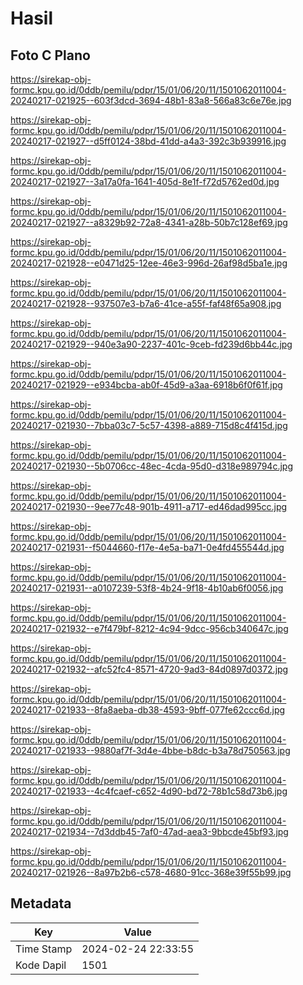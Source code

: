 # Hasil

## Foto C Plano

https://sirekap-obj-formc.kpu.go.id/0ddb/pemilu/pdpr/15/01/06/20/11/1501062011004-20240217-021925--603f3dcd-3694-48b1-83a8-566a83c6e76e.jpg

https://sirekap-obj-formc.kpu.go.id/0ddb/pemilu/pdpr/15/01/06/20/11/1501062011004-20240217-021927--d5ff0124-38bd-41dd-a4a3-392c3b939916.jpg

https://sirekap-obj-formc.kpu.go.id/0ddb/pemilu/pdpr/15/01/06/20/11/1501062011004-20240217-021927--3a17a0fa-1641-405d-8e1f-f72d5762ed0d.jpg

https://sirekap-obj-formc.kpu.go.id/0ddb/pemilu/pdpr/15/01/06/20/11/1501062011004-20240217-021927--a8329b92-72a8-4341-a28b-50b7c128ef69.jpg

https://sirekap-obj-formc.kpu.go.id/0ddb/pemilu/pdpr/15/01/06/20/11/1501062011004-20240217-021928--e0471d25-12ee-46e3-996d-26af98d5ba1e.jpg

https://sirekap-obj-formc.kpu.go.id/0ddb/pemilu/pdpr/15/01/06/20/11/1501062011004-20240217-021928--937507e3-b7a6-41ce-a55f-faf48f65a908.jpg

https://sirekap-obj-formc.kpu.go.id/0ddb/pemilu/pdpr/15/01/06/20/11/1501062011004-20240217-021929--940e3a90-2237-401c-9ceb-fd239d6bb44c.jpg

https://sirekap-obj-formc.kpu.go.id/0ddb/pemilu/pdpr/15/01/06/20/11/1501062011004-20240217-021929--e934bcba-ab0f-45d9-a3aa-6918b6f0f61f.jpg

https://sirekap-obj-formc.kpu.go.id/0ddb/pemilu/pdpr/15/01/06/20/11/1501062011004-20240217-021930--7bba03c7-5c57-4398-a889-715d8c4f415d.jpg

https://sirekap-obj-formc.kpu.go.id/0ddb/pemilu/pdpr/15/01/06/20/11/1501062011004-20240217-021930--5b0706cc-48ec-4cda-95d0-d318e989794c.jpg

https://sirekap-obj-formc.kpu.go.id/0ddb/pemilu/pdpr/15/01/06/20/11/1501062011004-20240217-021930--9ee77c48-901b-4911-a717-ed46dad995cc.jpg

https://sirekap-obj-formc.kpu.go.id/0ddb/pemilu/pdpr/15/01/06/20/11/1501062011004-20240217-021931--f5044660-f17e-4e5a-ba71-0e4fd455544d.jpg

https://sirekap-obj-formc.kpu.go.id/0ddb/pemilu/pdpr/15/01/06/20/11/1501062011004-20240217-021931--a0107239-53f8-4b24-9f18-4b10ab6f0056.jpg

https://sirekap-obj-formc.kpu.go.id/0ddb/pemilu/pdpr/15/01/06/20/11/1501062011004-20240217-021932--e7f479bf-8212-4c94-9dcc-956cb340647c.jpg

https://sirekap-obj-formc.kpu.go.id/0ddb/pemilu/pdpr/15/01/06/20/11/1501062011004-20240217-021932--afc52fc4-8571-4720-9ad3-84d0897d0372.jpg

https://sirekap-obj-formc.kpu.go.id/0ddb/pemilu/pdpr/15/01/06/20/11/1501062011004-20240217-021933--8fa8aeba-db38-4593-9bff-077fe62ccc6d.jpg

https://sirekap-obj-formc.kpu.go.id/0ddb/pemilu/pdpr/15/01/06/20/11/1501062011004-20240217-021933--9880af7f-3d4e-4bbe-b8dc-b3a78d750563.jpg

https://sirekap-obj-formc.kpu.go.id/0ddb/pemilu/pdpr/15/01/06/20/11/1501062011004-20240217-021933--4c4fcaef-c652-4d90-bd72-78b1c58d73b6.jpg

https://sirekap-obj-formc.kpu.go.id/0ddb/pemilu/pdpr/15/01/06/20/11/1501062011004-20240217-021934--7d3ddb45-7af0-47ad-aea3-9bbcde45bf93.jpg

https://sirekap-obj-formc.kpu.go.id/0ddb/pemilu/pdpr/15/01/06/20/11/1501062011004-20240217-021926--8a97b2b6-c578-4680-91cc-368e39f55b99.jpg


## Metadata

| Key        | Value               |
| ---------- | ------------------- |
| Time Stamp | 2024-02-24 22:33:55 |
| Kode Dapil | 1501                |



